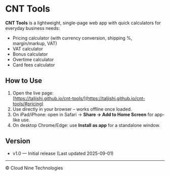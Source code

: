 # CNT Tools

**CNT Tools** is a lightweight, single-page web app with quick calculators for everyday business needs:
- Pricing calculator (with currency conversion, shipping %, margin/markup, VAT)
- VAT calculator
- Bonus calculator
- Overtime calculator
- Card fees calculator

## How to Use
1. Open the live page:  
   [https://taljishi.github.io/cnt-tools/](https://taljishi.github.io/cnt-tools/#pricing)
2. Use directly in your browser – works offline once loaded.
3. On iPad/iPhone: open in Safari → **Share → Add to Home Screen** for app-like use.
4. On desktop Chrome/Edge: use **Install as app** for a standalone window.

## Version
- v1.0 — Initial release (Last updated 2025-09-01)

---

© Cloud Nine Technologies
